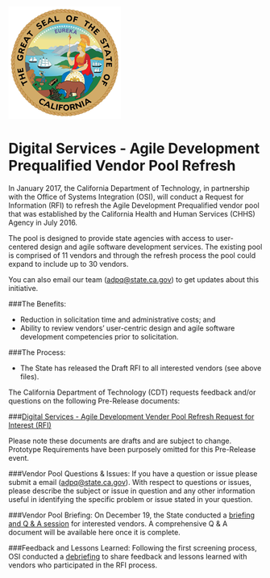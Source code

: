 ![The great Seal of the State of California](GreatSeal.png)
# Digital Services - Agile Development Prequalified Vendor Pool Refresh 

In January 2017, the California Department of Technology, in partnership with the Office of Systems Integration (OSI), will conduct a Request for Information (RFI) to refresh the Agile Development Prequalified vendor pool that was established by the California Health and Human Services (CHHS) Agency in July 2016. 

The pool is designed to provide state agencies with access to user-centered design and agile software development services. The existing pool is comprised of 11 vendors and through the refresh process the pool could expand to include up to 30 vendors.  

You can also email our team (adpq@state.ca.gov) to get updates about this initiative. 

###The Benefits:
* Reduction in solicitation time and administrative costs; and
* Ability to review vendors’ user-centric design and agile software development competencies prior to solicitation.

###The Process:
* The State has released the Draft RFI to all interested vendors (see above files). 

 The California Department of Technology (CDT) requests feedback and/or questions on the following Pre-Release documents: 

###[Digital Services - Agile Development Vender Pool Refresh Request for Interest (RFI)](https://github.com/CDTProcurement/adpq/blob/master/Pre-Release%20RFI%20CDT-ADPQ-0117%20-%20ADPQ%20Vendor%20Pool%20Refresh.pdf)

Please note these documents are drafts and are subject to change. Prototype Requirements have been purposely omitted for this Pre-Release event. 
 
###Vendor Pool Questions & Issues:
If you have a question or issue please submit a email (adpq@state.ca.gov). With respect to questions or issues, please describe the subject or issue in question and any other information useful in identifying the specific problem or issue stated in your question.

###Vendor Pool Briefing:
On December 19, the State conducted a [briefing and Q & A session](https://attendee.gotowebinar.com/recording/8319859731309150465) for interested vendors. A comprehensive Q & A document will be available here once it is complete. 

###Feedback and Lessons Learned:
Following the first screening process, OSI conducted a [debriefing](https://www.youtube.com/watch?v=-m5uKC8mhKw&feature=youtu.be) to share feedback and lessons learned with vendors who participated in the RFI process.
